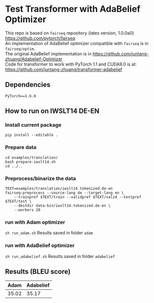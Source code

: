 # Test Transformer with AdaBelief Optimizer
This repo is based on ```fairseq``` repository (lates version, 1.0.0a0) https://github.com/pytorch/fairseq <br>
An implementation of AdaBelief optimizer compatible with ```fairseq``` is in ```fairseq/optim```.<br>
The original AdaBelief implementation is in https://github.com/juntang-zhuang/Adabelief-Optimizer<br>
Code for transformer to work with PyTorch 1.1 and CUDA9.0 is at: https://github.com/juntang-zhuang/transformer-adabelief


## Dependencies
```PyTorch==1.6.0```

## How to run on IWSLT14 DE-EN
### Install current package
```pip install --editable .```

### Prepare data
```
cd examples/translation/
bash prepare-iwslt14.sh
cd ../..
```
### Preprocess/binarize the data
```
TEXT=examples/translation/iwslt14.tokenized.de-en
fairseq-preprocess --source-lang de --target-lang en \
    --trainpref $TEXT/train --validpref $TEXT/valid --testpref $TEXT/test \
    --destdir data-bin/iwslt14.tokenized.de-en \
    --workers 20
```
### run with Adam optimizer
```sh run_adam.sh```
Results saved in folder ```adam```

### run with AdaBelief optimizer
```sh run_adabelief.sh```
Results saved in folder ```adabelief```

## Results (BLEU score)
| Adam      | Adabelief |
| --------- | --------- |
| 35.02     | 35.17       |
